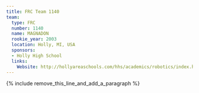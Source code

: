 ```yaml
---
title: FRC Team 1140
team:
  type: FRC
  number: 1140
  name: MAGNADON
  rookie_year: 2003
  location: Holly, MI, USA
  sponsors:
  - Holly High School
  links:
    Website: http://hollyareaschools.com/hhs/academics/robotics/index.html
---
```


{% include remove_this_line_and_add_a_paragraph %}
